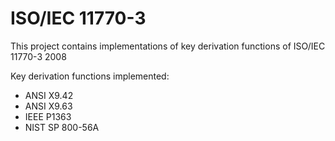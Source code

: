 # ISO/IEC 11770-3
This project contains implementations of key derivation functions of ISO/IEC 11770-3 2008

Key derivation functions implemented:
* ANSI X9.42
* ANSI X9.63
* IEEE P1363
* NIST SP 800-56A